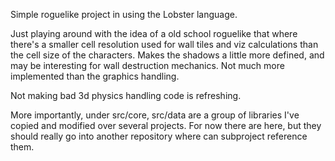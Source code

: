 Simple roguelike project in using the Lobster language.

Just playing around with the idea of a old school roguelike that 
where there's a smaller cell resolution used for wall tiles and
viz calculations than the cell size of the characters.  Makes the 
shadows a little more defined, and may be interesting for wall
destruction mechanics. Not much more implemented than the graphics
handling.

Not making bad 3d physics handling code is refreshing.

More importantly, under src/core, src/data are a group of libraries I've copied
and modified over several projects. For now there are here, but they should really
go into another repository where can subproject reference them.



